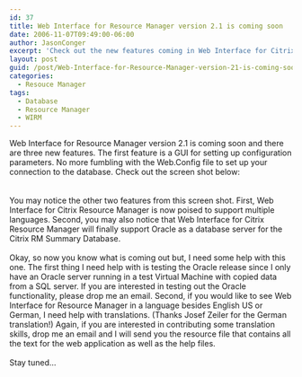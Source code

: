 ```yaml
---
id: 37
title: Web Interface for Resource Manager version 2.1 is coming soon
date: 2006-11-07T09:49:00-06:00
author: JasonConger
excerpt: 'Check out the new features coming in Web Interface for Citrix Resource Manager.  Web Interface for Citrix Resource Manager will be easier to configure, easier to read, and will be available to a entire new audience.'
layout: post
guid: /post/Web-Interface-for-Resource-Manager-version-21-is-coming-soon.aspx
categories:
  - Resouce Manager
tags:
  - Database
  - Resource Manager
  - WIRM
---
```

<p>Web Interface for Resource Manager version 2.1 is coming soon and there are three new features. The first feature is a GUI for setting up configuration parameters. No more fumbling with the Web.Config file to set up your connection to the database. Check out the screen shot below: <br /><br /><a href="http://www.jasonconger.com/images/articleImages/WIRM/v2.1/config_large.gif" target="_blank"><img src="http://www.jasonconger.com/images/articleImages/WIRM/v2.1/config_small.gif" alt="" /></a><br /><br />You may notice the other two features from this screen shot. First, Web Interface for Citrix Resource Manager is now poised to support multiple languages. Second, you may also notice that Web Interface for Citrix Resource Manager will finally support Oracle as a database server for the Citrix RM Summary Database. <br /><br />Okay, so now you know what is coming out but, I need some help with this one. The first thing I need help with is testing the Oracle release since I only have an Oracle server running in a test Virtual Machine with copied data from a SQL server. If you are interested in testing out the Oracle functionality, please drop me an email. Second, if you would like to see Web Interface for Resource Manager in a language besides English US or German, I need help with translations. (Thanks Josef Zeiler for the German translation!) Again, if you are interested in contributing some translation skills, drop me an email and I will send you the resource file that contains all the text for the web application as well as the help files. <br /><br />Stay tuned&hellip;</p>